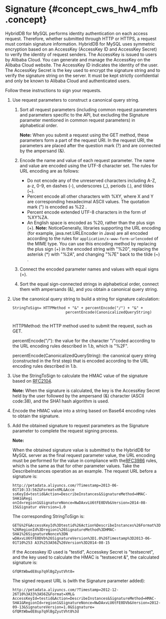 # Signature {#concept_cws_hw4_mfb .concept}

HybridDB for MySQL performs identity authentication on each access request. Therefore, whether submitted through HTTP or HTTPS, a request must contain signature information. HybridDB for MySQL uses symmetric encryption based on an AccessKey \(AccessKey ID and AccessKey Secret\) to verify the identity of request senders. The AccessKey is issued to users by Alibaba Cloud. You can generate and manage the AccessKey on the Alibaba Cloud website. The AccessKey ID indicates the identity of the user. The AccessKey Secret is the key used to encrypt the signature string and to verify the signature string on the server. It must be kept strictly confidential and only be known to Alibaba Cloud and authenticated users.

Follow these instructions to sign your requests.

1.  Use request parameters to construct a canonical query string.
    1.  Sort all request parameters \(including common request parameters and parameters specific to the API, but excluding the Signature parameter mentioned in common request parameters\) in alphabetical order.

        **Note:** When you submit a request using the GET method, these parameters form a part of the request URI. In the request URI, the parameters are placed after the question mark \(?\) and are connected by the ampersand \(&\).

    2.  Encode the name and value of each request parameter. The name and value are encoded using the UTF-8 character set. The rules for URL encoding are as follows:

        -   Do not encode any of the unreserved characters including A-Z, a-z, 0-9, en dashes \(-\), underscores \(\_\), periods \(.\), and tildes \(~\).
        -   Percent encode all other characters with %XY, where X and Y are corresponding hexadecimal ASCII values. The quotation mark \("\) is encoded as %22 .
        -   Percent encode extended UTF-8 characters in the form of %XY%ZA.
        -   An English space is encoded as %20, rather than the plus sign \(+\).
        **Note:** NoticeGenerally, libraries supporting the URL encoding \(for example, java.net.URLEncoder in Java\) are all encoded according to the rules for `application/x-www-form-urlencoded` of the MIME type. You can use this encoding method by replacing the plus sign \(+\) in the encoded string with "%20", replacing the asterisk \(\*\) with "%2A", and changing "%7E" back to the tilde \(~\) .

    3.  Connect the encoded parameter names and values with equal signs \(=\).
    4.  Sort the equal sign-connected strings in alphabetical order, connect them with ampersands \(&\), and you obtain a canonical query string.
2.  Use the canonical query string to build a string for signature calculation:

    ```
    StringToSign= HTTPMethod + "&" + percentEncode("/") + "&" + 
                            percentEncode(CanonicalizedQueryString) 
                        
    ```

    HTTPMethod: the HTTP method used to submit the request, such as GET.

    percentEncode\("/"\): the value for the character "/"coded according to the URL encoding rules described in 1.b, which is "%2F".

    percentEncode\(CanonicalizedQueryString\): the canonical query string \(constructed in the first step\) that is encoded according to the URL encoding rules described in 1.b.

3.  Use the StringToSign to calculate the HMAC value of the signature based on [RFC2104](http://www.ietf.org/rfc/rfc2104.txt).

    **Note:** When the signature is calculated, the key is the AccessKey Secret held by the user followed by the ampersand \(&\) character \(ASCII code:38\), and the SHA1 hash algorithm is used.

4.  Encode the HMAC value into a string based on Base64 encoding rules to obtain the signature.
5.  Add the obtained signature to request parameters as the Signature parameter to complete the request signing process.

    **Note:** 

    When the obtained signature value is submitted to the HybridDB for MySQL server as the final request parameter value, the URL encoding must be performed for the value in compliance with the[RFC3986](http://tools.ietf.org/html/rfc3986) rules, which is the same as that for other parameter values. Take the DescribeInstances operation as an example. The request URL before a signature is:

    ```
    http://petadata.aliyuncs.com/?Timestamp=2013-06-01T10:33:56Z&Format=XML&Acce ssKeyId=testid&Action=DescribeInstances&SignatureMethod=HMAC-SHA1&Regi onId=region1&SignatureNonce=NwDAxvLU6tFE0DVb&Version=2014-08-15&Signatur eVersion=1.0
    ```

    The corresponding StringToSign is:

    ```
    GET&%2F&AccessKeyId%3Dtestid%26Action%DescribeInstances%26Format%3DXML %26RegionId%3Dregion1%26SignatureMethod%3DHMAC-SHA1%26SignatureNonce%3DN wDAxvLU6tFE0DVb%26SignatureVersion%3D1.0%26Timestamp%3D2013-06-01T10%253 A33%253A56Z%26Version%3D2014-08-15 
    ```

    If the Accesskey ID used is "testid", Accesskey Secret is "testsecret", and the key used to calculate the HMAC is "testsecret &", the calculated signature is:

    ```
    GfQRtWbwdE8sp7q9lBgZyutVht8= 
    ```

    The signed request URL is \(with the Signature parameter added\):

    ```
    http://petadata.aliyuncs.com/?Timestamp=2012-12-26T10%3A33%3A56Z&Format=XML& AccessKeyId=testid&Action=DescribeInstances&SignatureMethod=HMAC-SHA1&RegionId=region1&SignatureNonce=NwDAxvLU6tFE0DVb&Version=2012-09-13&SignatureVersion=1.0&Signature= GfQRtWbwdE8sp7q9lBgZyutVht8%3d
    ```


